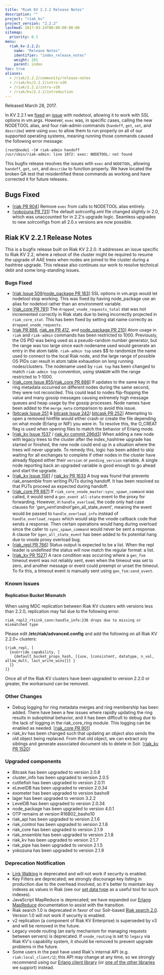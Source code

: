 ```yaml
---
title: "Riak KV 2.2.2 Release Notes"
description: ""
project: "riak_kv"
project_version: "2.2.2"
lastmod: 2017-03-24T00:00:00-00:00
sitemap:
  priority: 0.1
menu:
  riak_kv-2.2.2:
    name: "Release Notes"
    identifier: "index_release_notes"
    weight: 101
    parent: index
toc: true
aliases:
  - /riak/2.2.2/community/release-notes
  - /riak/kv/2.2.2/intro-v20
  - /riak/2.2.2/intro-v20
  - /riak/kv/2.2.2/introduction
---
```


Released March 28, 2017.

In KV 2.2.1 we [fixed](https://github.com/basho/node_package/pull/183) an  [issue](https://github.com/basho/riak/issues/509) with nodetool, allowing it to work with SSL options in vm.args. However, `exec` was, in specific cases, calling the new NODETOOL alias, and four riak-admin commands (`handoff`, `get`, `set`, and `describe`) were using `exec` to allow them to run properly on all of our supported operating systems, meaning running those commands caused the following error message:
```
[root@node1 ~]# riak-admin handoff
/usr/sbin/riak-admin: line 1072: exec: NODETOOL: not found
```
This bugfix release resolves the issues with `exec` and `NODETOOL`, allowing `handoff`, `get`, `set`, and `describe` to function properly. We have located the broken QA test that misidentified these commands as working and have corrected it for future releases.

## Bugs Fixed

* [[riak PR 904](https://github.com/basho/riak/pull/904)] Remove `exec` from calls to NODETOOL alias entirely.
* [[yokozuna PR 731](https://github.com/basho/yokozuna/pull/731)] The default solrconfig.xml file changed slightly in 2.0, which was unaccounted for in 2.2's upgrade logic. Seamless upgrades to new solrconfigs from all 2.0.x versions are now possible.

## Riak KV 2.2.1 Release Notes

This is a bugfix release built on Riak KV 2.2.0. It addresses an issue specific to Riak KV 2.2, where a reboot of the cluster might be required to resume the upgrade of AAE trees when  nodes are joined to the cluster during a hashtree upgrade. This release also continues our work to resolve technical debt and some long-standing issues.

### Bugs Fixed

* [[riak Issue 509](https://github.com/basho/riak/issues/509)/[node_package PR 183](https://github.com/basho/node_package/pull/183)] SSL options in vm.args would let nodetool stop working. This was fixed by having node_package use an alias for nodetool rather than an environment variable.
* [[riak_core PR 781](https://github.com/basho/riak_core/pull/781)] The `dropped_vnode_requests_total` stat was not incremented correctly in Riak stats due to being incorrectly projected in `riak_core_stat`. This has been fixed by setting stat name correctly as `dropped_vnode_requests`.
* [[riak PR 886](https://github.com/basho/riak/pull/886), [riak_ee PR 412](https://github.com/basho/riak_ee/pull/412), and [node_package PR 210](https://github.com/basho/node_package/pull/210)] Atom usage in `riak` and `riak-admin` commands has been restricted to 1000. Previously, the OS PID was being used as a pseudo-random number generator, but the range was too large since each nodename used would generate an entry in the atom table. `riak-admin top` uses $$ to randomize the name used to connect to the local Riak node, and the large range of possible OS PIDs can result in atom table exhaustion on long running nodes/clusters. The nodename used by `riak top` has been changed to match `riak-admin top` convention, using `$RANDOM` with the range restricted to 1-1000.
* [[riak_core Issue 855](https://github.com/basho/riak_core/issues/855)/[riak_core PR 886](https://github.com/basho/riak_core/pull/886)] If updates to the same key in the ring metadata occurred on different nodes during the same second, they were not reconciled. This could lead to nodes flip-flopping the value and many gossip messages causing extremely high message queues and heap usage by the gossip processes. Node names have been added to the `merge_meta` comparison to avoid this issue.
* [[bitcask Issue 251](https://github.com/basho/bitcask/issues/25) & [bitcask Issue 242](https://github.com/basho/bitcask/issues/242)/ [bitcask PR 252](https://github.com/basho/bitcask/pull/252)] Attempting to open a removed hintfile would either crash or create the file depending on what mode (Erlang or NIF) you were in. To resolve this, the O_CREAT flag is used when opening files to match the behavior of Erlang mode.
* [[riak_kv Issue 1537](https://github.com/basho/riak_kv/issues/1537) / [ riak_kv commit 296d3](https://github.com/basho/riak_kv/commit/354ed7d353f06eab472d53677551edcdada296d3)] When adding a new node with legacy trees to the cluster after the index_hashtree upgrade has started or finished, the new node could end up in a situation where the trees will never upgrade. To remedy this, logic has been added to skip waiting for all exchanges to complete if other nodes in the cluster have already flipped either their `version` or `pending_version` variable. A single node reporting back an upgraded variable is good enough to go ahead and start the upgrade.
* [[riak_kv Issue 1561](https://github.com/basho/riak_kv/issues/1561) / [riak_kv PR 1633](https://github.com/basho/riak_kv/pull/1633)  A bug was found that prevents riak_ensemble from writing PUTs during handoff. It has been resolved so that PUTs proceed as expected during handoff.
* [[riak_core PR 887](https://github.com/basho/riak_core/pull/887)] If `riak_core_vnode_master:sync_spawn_command` was called, it would send a `gen_event all-state` event to the proxy for forwarding. However, in `handle_overload`, the code only had case clauses for '$gen_event' and not '$gen_all_state_event', meaning the event would be passed to `handle_overload_info` instead of `handle_overload_reques` which would skip the vnode callback code that sends a response. Then certain operations would hang during overload since the caller to `sync_spawn_command` would never be sent a response. A clause for `$gen_all_state_event` has been added to fix potential hang due to vnode proxy overload bug.
* [[riak_repl PR 766](https://github.com/basho/riak_repl/pull/766)] Status output is expected to be a list. When the repl leader is undefined the status will now match the regular format: a list.
* [[riak_kv PR 1527](https://github.com/basho/riak_kv/pull/1527)] A race condition was occurring where a `gen_fsm` timeout event was not reliably sent, even when the timeout was set to zero, and another message or event could preempt or unset the timeout. To fix this, a timeout event is manually sent using `gen_fsm:send_event`.

### Known Issues

#### Replication Bucket Mismatch

When using MDC replication between Riak KV clusters with versions less than 2.2.0, replication may fail due to the following error:

```
riak_repl2_rtsink_conn:handle_info:236 drops due to missing or mismatched type
```

Please edit __/etc/riak/advanced.config__ and add the following on all Riak KV 2.2.0+ clusters:

```
{riak_repl, [
  {override_capability, [
    {default_bucket_props_hash, [{use, [consistent, datatype, n_val, allow_mult, last_write_wins]}] }
  ]}
]}
```

Once all of the Riak KV clusters have been upgraded to version 2.2.0 or greater, the workaround can be removed.

### Other Changes

* Debug logging for ring metadata merges and ring membership has been added. There have been a few issues where rapidly updating the ring results in suboptimal behavior, and it has been difficult to debug due to the lack of logging in the riak_core_ring module. This logging can be enabled as needed. [[riak_core PR 901](https://github.com/basho/riak_core/pull/901)]
* riak_kv has been changed such that updating an object also sends the old object being replaced. From that old object, we can extract any siblings and generate associated document ids to delete in Solr. [[riak_kv PR 1520](https://github.com/basho/riak_kv/pull/1520)]

### Upgraded components

* Bitcask has been upgraded to version 2.0.8
* cluster_info has been upgraded to version 2.0.5
* cuttlefish has been upgraded to version 2.0.11
* eLevelDB has been upgraded to version 2.0.34
* exometer has been upgraded to version basho9
* lager has been upgraded to version 3.2.2
* LevelDB has been upgraded to version 2.0.34
* node_package has been upgraded to version 4.0.1
* OTP remains at version R16B02_basho10
* riak_api has been upgraded to version 2.1.6
* riak_control has been upgraded to version 2.1.6
* riak_core has been upgraded to version 2.1.9
* riak_ensemble has been upgraded to version 2.1.8
* riak_kv has been upgraded to version 2.1.7
* riak_pipe has been upgraded to version 2.1.5
* yokozuna has been upgraded to version 2.1.9

### Deprecation Notification

* [Link Walking]({{<baseurl>}}riak/kv/2.2.2/developing/api/http/link-walking/) is deprecated and will not work if security is enabled.
* Key Filters are deprecated; we strongly discourage key listing in production due to the overhead involved, so it's better to maintain key indexes as values in Riak (see our [set data type]({{<baseurl>}}riak/kv/2.2.2/developing/data-types/sets/) as a useful tool for such indexes).
* JavaScript MapReduce is deprecated; we have expanded our [Erlang MapReduce]({{<baseurl>}}riak/kv/2.2.2/developing/app-guide/advanced-mapreduce/#mapreduce) documentation to assist with the transition.
* Riak search 1.0 is deprecated in favor of our Solr-based [Riak search 2.0]({{<baseurl>}}riak/kv/2.2.2/developing/usage/search/). Version 1.0 will not work if security is enabled.
* v2 replication (a component of Riak KV Enterprise) is superseded by v3 and will be removed in the future.
* Legacy vnode routing (an early mechanism for managing requests between servers) is deprecated. If `vnode_routing` is set to `legacy` via Riak KV's capability system, it should be removed to prevent upgrade problems in the future.
* Some users in the past have used Riak's internal API (e.g. `riak:local_client/1`); this API may change at any time, so we strongly recommend using our [Erlang client library](http://github.com/basho/riak-erlang-client/) (or [one of the other libraries]({{<baseurl>}}riak/kv/2.2.2/developing/client-libraries/) we support) instead.